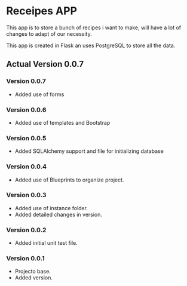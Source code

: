 # Receipes APP

This app is to store a bunch of recipes i want to make, will have a lot of changes to adapt of our necessity.

This app is created in Flask an uses PostgreSQL to store all the data.

## Actual Version 0.0.7

### Version 0.0.7

- Added use of forms

### Version 0.0.6

- Added use of templates and Bootstrap

### Version 0.0.5

- Added SQLAlchemy support and file for initializing database

### Version 0.0.4

- Added use of Blueprints to organize project.

### Version 0.0.3

- Added use of instance folder.
- Added detailed changes in version.

### Version 0.0.2

- Added initial unit test file.

### Version 0.0.1

- Projecto base.
- Added version.
